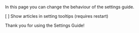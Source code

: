 In this page you can change the behaviour of the settings guide.

[ ] Show articles in setting tooltips (requires restart)

Thank you for using the Settings Guide!